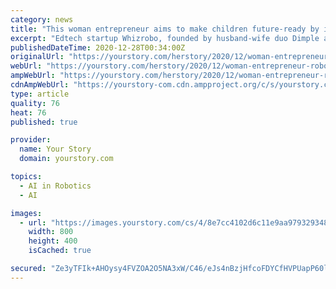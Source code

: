 ```yaml
---
category: news
title: "This woman entrepreneur aims to make children future-ready by introducing them to STEM, robotics"
excerpt: "Edtech startup Whizrobo, founded by husband-wife duo Dimple and Naveen Verma, offers products and training in artificial intelligence and robotics to the K-12 group."
publishedDateTime: 2020-12-28T00:34:00Z
originalUrl: "https://yourstory.com/herstory/2020/12/woman-entrepreneur-robotics-stem-k-12-qualcomm"
webUrl: "https://yourstory.com/herstory/2020/12/woman-entrepreneur-robotics-stem-k-12-qualcomm"
ampWebUrl: "https://yourstory.com/herstory/2020/12/woman-entrepreneur-robotics-stem-k-12-qualcomm/amp"
cdnAmpWebUrl: "https://yourstory-com.cdn.ampproject.org/c/s/yourstory.com/herstory/2020/12/woman-entrepreneur-robotics-stem-k-12-qualcomm/amp"
type: article
quality: 76
heat: 76
published: true

provider:
  name: Your Story
  domain: yourstory.com

topics:
  - AI in Robotics
  - AI

images:
  - url: "https://images.yourstory.com/cs/4/8e7cc4102d6c11e9aa979329348d4c3e/Untitleddesign16-1609060197399.png?fm=png&auto=format&ar=2:1&mode=crop&crop=face"
    width: 800
    height: 400
    isCached: true

secured: "Ze3yTFIk+AHOysy4FVZOA2O5NA3xW/C46/eJs4nBzjHfcoFDYCfHVPUapP60lFDDNyFOCLfOZDGi+Bnf2/YxMjEL6kXwi/XKt5cZp0tnQHFzww2YtdcUNHE0Gbr2kHzZpl2EOuTUoRPEqGTuwXIqr2LvJN4MGvMyriMB+/+HPf1SX+Cx+Sy/M63TasJlMI4FOZgzLnNAcPwRbiwkM2YxXEflvVmEAEBJmRyMGTC09ktEWBIuAVxeVlOllXN2/kchEDIF+ERpLM0V8+WFEyN8wkr4PO2x48PpbV5e6ttFAbvvrbq9Aa0GQEuZ+DzmdKGQeG5C6dT8QS02HX3UjhAsUMwulwgzXBJ89brFkfMR5Mc=;m87s4dbG/SPEil7YnJLG+w=="
---
```


